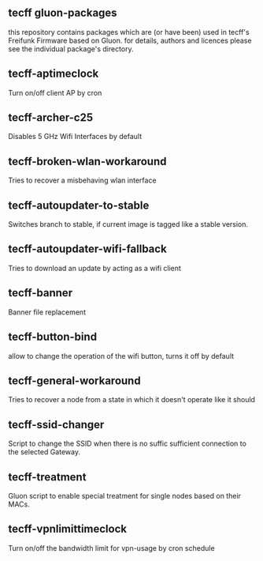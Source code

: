 tecff gluon-packages
----------------------

this repository contains packages which are (or have been) used in tecff's Freifunk Firmware based on Gluon.
for details, authors and licences please see the individual package's directory.


tecff-aptimeclock
------------------

Turn on/off client AP by cron


tecff-archer-c25
-----------------

Disables 5 GHz Wifi Interfaces by default


tecff-broken-wlan-workaround
-----------------------------------

Tries to recover a misbehaving wlan interface


tecff-autoupdater-to-stable
----------------------------

Switches branch to stable, if current image is tagged like a stable version.


tecff-autoupdater-wifi-fallback
--------------------------------

Tries to download an update by acting as a wifi client


tecff-banner
-------------

Banner file replacement


tecff-button-bind
-----------------

allow to change the operation of the wifi button, turns it off by default


tecff-general-workaround
-------------------------

Tries to recover a node from a state in which it doesn't operate like it should


tecff-ssid-changer
-------------------

Script to change the SSID when there is no suffic sufficient connection to the selected Gateway.


tecff-treatment
----------------

Gluon script to enable special treatment for single nodes based on their MACs.


tecff-vpnlimittimeclock
------------------------

Turn on/off the bandwidth limit for vpn-usage by cron schedule
